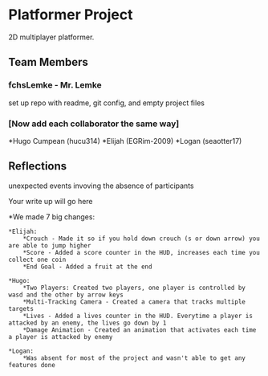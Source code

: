 # Platformer Project
2D multiplayer platformer.


## Team Members
### fchsLemke - Mr. Lemke
set up repo with readme, git config, and empty project files
### [Now add each collaborator the same way]
*Hugo Cumpean (hucu314)
*Elijah (EGRim-2009)
*Logan (seaotter17)



## Reflections
unexpected events invoving the absence of participants

Your write up will go here

*We made 7 big changes:

	*Elijah:
		*Crouch - Made it so if you hold down crouch (s or down arrow) you are able to jump higher
		*Score - Added a score counter in the HUD, increases each time you collect one coin
		*End Goal - Added a fruit at the end

	*Hugo:
		*Two Players: Created two players, one player is controlled by wasd and the other by arrow keys
		*Multi-Tracking Camera - Created a camera that tracks multiple targets
		*Lives - Added a lives counter in the HUD. Everytime a player is attacked by an enemy, the lives go down by 1
		*Damage Animation - Created an animation that activates each time a player is attacked by enemy
		
	*Logan:
		*Was absent for most of the project and wasn't able to get any features done

